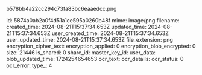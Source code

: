 b578bb4a22cc294c73fa83bc6eaaedcc.png

id: 5874a0ab2a0f4d51a1ce595a0260b48f
mime: image/png
filename: 
created_time: 2024-08-21T15:37:34.653Z
updated_time: 2024-08-21T15:37:34.653Z
user_created_time: 2024-08-21T15:37:34.653Z
user_updated_time: 2024-08-21T15:37:34.653Z
file_extension: png
encryption_cipher_text: 
encryption_applied: 0
encryption_blob_encrypted: 0
size: 21446
is_shared: 0
share_id: 
master_key_id: 
user_data: 
blob_updated_time: 1724254654653
ocr_text: 
ocr_details: 
ocr_status: 0
ocr_error: 
type_: 4